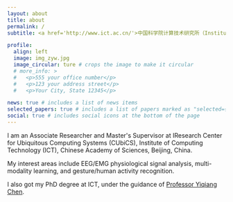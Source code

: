 ```yaml
---
layout: about
title: about
permalink: /
subtitle: <a href='http://www.ict.ac.cn/'>中国科学院计算技术研究所（Institute of Computing Technology, ICT）</a>北京市海淀区科学院南路6号（Kexueyuan South Road No.6, Haidian District, Beijing）

profile:
  align: left
  image: img_zyw.jpg
  image_circular: ture # crops the image to make it circular
  # more_info: >
  #   <p>555 your office number</p>
  #   <p>123 your address street</p>
  #   <p>Your City, State 12345</p>

news: true # includes a list of news items
selected_papers: true # includes a list of papers marked as "selected={true}"
social: true # includes social icons at the bottom of the page
---
```

I am an Associate Researcher and Master's Supervisor at IResearch Center for Ubiquitous Computing Systems (CUbiCS), Institute of Computing Technology (ICT), Chinese Academy of Sciences, Beijing, China.

My interest areas include EEG/EMG physiological signal analysis, multi-modality learning, and gesture/human activity recognition.

I also got my PhD degree at ICT, under the guidance of <a href="http://www.ict.cas.cn/sourcedb_2018_ict_cas/cn/jssrck/200909/t20090917_2496596.html">Professor Yiqiang Chen</a>.
